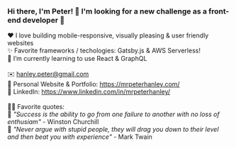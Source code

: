 ### Hi there, I'm Peter! 👋 I'm looking for a new challenge as a front-end developer 💪<br>
:heart: I love building mobile-responsive, visually pleasing & user friendly websites<br>
✨ Favorite frameworks / techologies: Gatsby.js & AWS Serverless!<br>
🌱 I’m currently learning to use React & GraphQL<br>
<br>
✉️ hanley.peter@gmail.com<br>
🎨 Personal Website & Portfolio: https://mrpeterhanley.com/<br>
💼 LinkedIn: https://www.linkedin.com/in/mrpeterhanley/<br>
<br>
👱‍♂️ Favorite quotes:<br>
💬 *"Success is the ability to go from one failure to another with no loss of enthusiam"* - Winston Churchill<br>
💬 *"Never argue with stupid people, they will drag you down to their level and then beat you with experience"* - Mark Twain<br>
